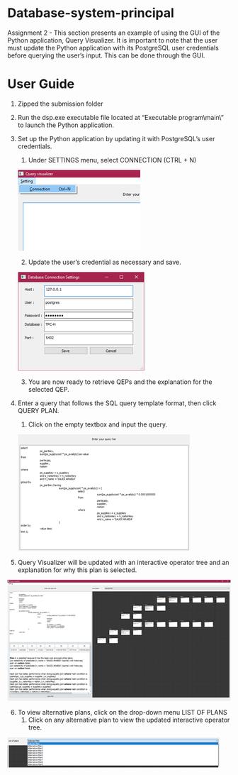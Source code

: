 # Database-system-principal
Assignment 2 - This section presents an example of using the GUI of the Python application, Query Visualizer. It is important to note that the user must update the Python application with its PostgreSQL user credentials before querying the user’s input. This can be done through the GUI.  

# User Guide 

1.  Zipped the submission folder
2.  Run the dsp.exe executable file located at “Executable program\main\” to launch the Python application. 
3.  Set up the Python application by updating it with PostgreSQL’s user credentials.  
    1.  Under SETTINGS menu, select CONNECTION (CTRL + N)
   
    ![ScreenShot](/image/Picture1.png)
    
    2.  Update the user’s credential as necessary and save.  
    
    ![ScreenShot](/image/Picture2.png)
    
    3.  You are now ready to retrieve QEPs and the explanation for the selected QEP.  
    
4.  Enter a query that follows the SQL query template format, then click QUERY PLAN. 
    1.  Click on the empty textbox and input the query. 
    
    ![ScreenShot](/image/Picture3.png)
5.  Query Visualizer will be updated with an interactive operator tree and an explanation for why this plan is selected.  

![ScreenShot](/image/Picture4.png)

6.  To view alternative plans, click on the drop-down menu LIST OF PLANS 
    1.  Click on any alternative plan to view the updated interactive operator tree. 
 
 ![ScreenShot](/image/Picture5.png)
